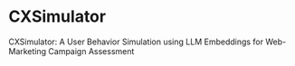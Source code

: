 # CXSimulator
CXSimulator: A User Behavior Simulation using LLM Embeddings for Web-Marketing Campaign Assessment
